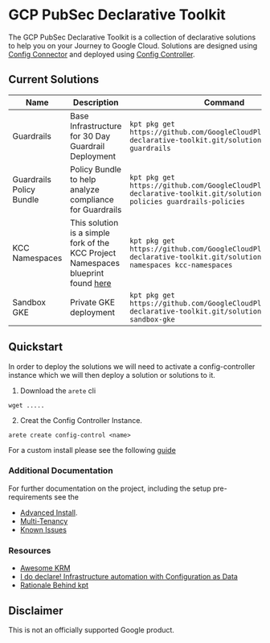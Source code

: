 # GCP PubSec Declarative Toolkit

The GCP PubSec Declarative Toolkit is a collection of declarative solutions to help you on your Journey to Google Cloud. Solutions are designed using [Config Connector](https://cloud.google.com/config-connector/docs/overview) and deployed using [Config Controller](https://cloud.google.com/anthos-config-management/docs/concepts/config-controller-overview).

## Current Solutions
| Name | Description | Command | link |
| --- | --- | --- | --- |
| Guardrails | Base Infrastructure for 30 Day Guardrail Deployment | `kpt pkg get https://github.com/GoogleCloudPlatform/pubsec-declarative-toolkit.git/solutions/guardrails guardrails` | [link](https://github.com/GoogleCloudPlatform/pubsec-declarative-toolkit/tree/main/solutions/guardrails) |
| Guardrails Policy Bundle | Policy Bundle to help analyze compliance for Guardrails | `kpt pkg get https://github.com/GoogleCloudPlatform/pubsec-declarative-toolkit.git/solutions/guardrails-policies guardrails-policies` | [link](https://github.com/GoogleCloudPlatform/pubsec-declarative-toolkit/tree/main/solutions/guardrails-policies) |
| KCC Namespaces | This solution is a simple fork of the KCC Project Namespaces blueprint found [here](https://cloud.google.com/anthos-config-management/docs/tutorials/project-namespace-blueprint) | `kpt pkg get https://github.com/GoogleCloudPlatform/pubsec-declarative-toolkit.git/solutions/kcc-namespaces kcc-namespaces` | [link](https://github.com/GoogleCloudPlatform/pubsec-declarative-toolkit/tree/main/solutions/kcc-namespaces) |
| Sandbox GKE | Private GKE deployment | `kpt pkg get https://github.com/GoogleCloudPlatform/pubsec-declarative-toolkit.git/solutions/sandbox-gke sandbox-gke` | [link](https://github.com/GoogleCloudPlatform/pubsec-declarative-toolkit/tree/main/solutions/sandbox-gke) |


## Quickstart

<!-- [![Open in Cloud Shell](https://gstatic.com/cloudssh/images/open-btn.svg)](https://ssh.cloud.google.com/cloudshell/editor?cloudshell_git_repo=git@github.com:GoogleCloudPlatform/pubsec-declarative-toolkit.git&cloudshell_workspace=.&cloudshell_tutorial=docs/cloudshell-tutorial.md) -->

In order to deploy the solutions we will need to activate a config-controller instance which we will then deploy a solution or solutions to it.

1. Download the `arete` cli

```
wget .....
```

2. Creat the Config Controller Instance.
```
arete create config-control <name>
```

For a custom install please see the following [guide](docs/advanced-install.md)

### Additional Documentation

For further documentation on the project, including the setup pre-requirements see the 
- [Advanced Install](docs/advanced-install.md).
- [Multi-Tenancy](https://cloud.google.com/anthos-config-management/docs/tutorials/project-namespace-blueprint)
- [Known Issues](docs/issues.md)

### Resources
- [Awesome KRM](https://github.com/askmeegs/learn-krm)
- [I do declare! Infrastructure automation with Configuration as Data](https://cloud.google.com/blog/products/containers-kubernetes/understanding-configuration-as-data-in-kubernetes)
- [Rationale Behind kpt](https://kpt.dev/guides/rationale)

## Disclaimer

This is not an officially supported Google product.
